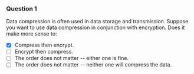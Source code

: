 ### Question 1
Data compression is often used in data storage and transmission. Suppose you want to use data compression in conjunction with encryption. Does it make more sense to:
- [X] Compress then encrypt.			
- [ ] Encrypt then compress.			
- [ ] The order does not matter -- either one is fine.
- [ ] The order does not matter -- neither one will compress the data.